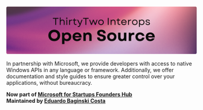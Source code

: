 [img_banner]: ../assets/os_small.png
[url_author]: https://github.com/eduardobaginskicosta
[url_microsoft]: https://www.microsoft.com/en-us/startups

<!--  -->

![ThirtyTwo Interops][img_banner]

In partnership with Microsoft, we provide developers with access to native Windows APIs
in any language or framework. Additionally, we offer documentation and style guides to
ensure greater control over your applications, without bureaucracy.

**Now part of [Microsoft for Startups Founders Hub][url_microsoft]**  
**Maintained by [Eduardo Baginski Costa][url_author]**
